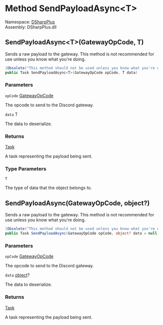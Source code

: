 # Method SendPayloadAsync<T\>

Namespace: [DSharpPlus](DSharpPlus.md)  
Assembly: DSharpPlus.dll

## <a id="DSharpPlus_DiscordClient_SendPayloadAsync__1_DSharpPlus_Net_Abstractions_GatewayOpCode___0_"></a>SendPayloadAsync<T\>\(GatewayOpCode, T\)

Sends a raw payload to the gateway. This method is not recommended for use unless you know what you're doing.

```csharp
[Obsolete("This method should not be used unless you know what you're doing. Instead, look towards the other explicitly implemented methods which come with client-side validation.")]
public Task SendPayloadAsync<T>(GatewayOpCode opCode, T data)
```

### Parameters

`opCode` [GatewayOpCode](DSharpPlus.Net.Abstractions.GatewayOpCode.md)

The opcode to send to the Discord gateway.

`data` T

The data to deserialize.

### Returns

[Task](https://learn.microsoft.com/dotnet/api/system.threading.tasks.task)

A task representing the payload being sent.

### Type Parameters

`T` 

The type of data that the object belongs to.

## <a id="DSharpPlus_DiscordClient_SendPayloadAsync_DSharpPlus_Net_Abstractions_GatewayOpCode_System_Object_"></a>SendPayloadAsync\(GatewayOpCode, object?\)

Sends a raw payload to the gateway. This method is not recommended for use unless you know what you're doing.

```csharp
[Obsolete("This method should not be used unless you know what you're doing. Instead, look towards the other explicitly implemented methods which come with client-side validation.")]
public Task SendPayloadAsync(GatewayOpCode opCode, object? data = null)
```

### Parameters

`opCode` [GatewayOpCode](DSharpPlus.Net.Abstractions.GatewayOpCode.md)

The opcode to send to the Discord gateway.

`data` [object](https://learn.microsoft.com/dotnet/api/system.object)?

The data to deserialize.

### Returns

[Task](https://learn.microsoft.com/dotnet/api/system.threading.tasks.task)

A task representing the payload being sent.

